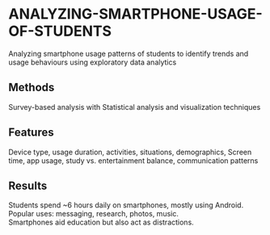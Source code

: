# ANALYZING-SMARTPHONE-USAGE-OF-STUDENTS
Analyzing smartphone usage patterns of students to identify trends and usage behaviours using exploratory data analytics
## Methods
Survey-based analysis with Statistical analysis and visualization techniques
## Features
Device type, usage duration, activities, situations, demographics, Screen time, app usage, study vs. entertainment balance, communication patterns
## Results
Students spend ~6 hours daily on smartphones, mostly using Android.  
Popular uses: messaging, research, photos, music.  
Smartphones aid education but also act as distractions.
